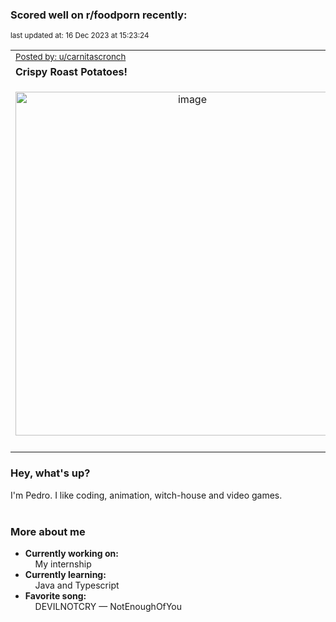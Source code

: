 ### Scored well on r/foodporn recently:

<p align="left"><sub>last updated at: 16 Dec 2023 at 15:23:24</sub></p>

|   |
| --- |
| <sub>[Posted by: u/carnitascronch][source]</sub> |
| **Crispy Roast Potatoes!** | 
|<p align="center"> <img alt="image" src="https://i.redd.it/ti2qx0c4yw5c1.jpeg" width="550" /> </p>|
|   |

### Hey, what's up?

I'm Pedro. I like coding, animation, witch-house and video games.<br><br>

### More about me
- **Currently working on:**  
&nbsp;&nbsp;&nbsp;&nbsp;My internship
- **Currently learning:**  
&nbsp;&nbsp;&nbsp;&nbsp;Java and Typescript
- **Favorite song:**  
&nbsp;&nbsp;&nbsp;&nbsp;DEVILNOTCRY — NotEnoughOfYou<br><br>

  



  
  
  
[linkedin]: https://linkedin.com/in/pedro-h-r-gomes-8a487b14a/
[gmail]: mailto:pilique11@gmail.com
[source]: https://reddit.com/r/FoodPorn/comments/18gtr3u/crispy_roast_potatoes/
[redditAPI]: https://www.reddit.com/dev/api/